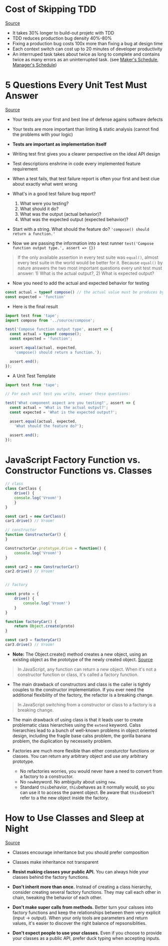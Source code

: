 # Cost of Skipping TDD 

[Source](https://medium.com/javascript-scene/the-outrageous-cost-of-skipping-tdd-code-reviews-57887064c412)

* It takes 30% longer to build-out projetc with TDD
* TDD reduces production bug density 40%-80%
* Fixing a production bug costs 100x more than fixing a bug at design time
* Each context switch can cost up to 20 minutes of developer productivity
* An interrruped task takes about twice as long to complete and contains twice as many errors as an uninterrupted task. (see [Maker's Schedule, Manager's Schedule](http://www.paulgraham.com/makersschedule.html))

# 5 Questions Every Unit Test Must Answer

[Source](https://medium.com/javascript-scene/what-every-unit-test-needs-f6cd34d9836d)

* Your tests are your first and best line of defense agains software defects
* Your tests are more important than linting & static analysis (cannot find the problems with your logic)
* **Tests are important as implementation itself**
* Writing test first gives you a clearer perspective on the ideal API design
* Test descriptions enshrine in code every implemented feature requirement
* When a test fails, that test failure report is often your first and best clue about exactly what went wrong
* What's in a good test failure bug report?
  1) What were you testing?
  2) What should it do?
  3) What was the output (actual behavior)?
  4) What was the expected output (expected behavior)?

* Start with a string. What should the feature do? `'compose() should return a function.'`
* Now we are passing the information into a test runner `test('Compose function output type.', assert => {})`

> If the only available assertion in every test suite was `equal()`, almost every test suite in the world would be better for it. Because `equal()` by nature answers the two most important questions every unit test must answer: 1) What is the actual output?, 2) What is expected output?

* Now you need to add the actual and expected behavior for testing

```js
const actual = typeof compose() // the actual value must be produces by exercising some of the component's public API
const expected = 'function'
```

* Here is the final result

```js
import test from 'tape';
import compose from '../source/compose';

test('Compose function output type', assert => {
  const actual = typeof compose();
  const expected = 'function';

  assert.equal(actual, expected,
    'compose() should return a function.');

  assert.end();
});
```

* A Unit Test Template

```js
import test from 'tape';

// For each unit test you write, answer these questions:

test('What component aspect are you testing?', assert => {
  const actual = 'What is the actual output?';
  const expected = 'What is the expected output?';

  assert.equal(actual, expected,
    'What should the feature do?');

  assert.end();
});

```

# JavaScript Factory Function vs. Constructor Functions vs. Classes

```js
// class
class CarClass {
	drive() {
    console.log('Vroom!')
    }
}

const car1 = new CarClass()
car1.drive() // Vroom!

// constructor
function ConstructorCar() {
}

ConstructorCar.prototype.drive = function() {
	console.log('Vroom!')
}

const car2 = new ConstructorCar()
car2.drive() // Vroom!


// factory

const proto = {
	drive() {
    	console.log('Vroom!')
    }
}

function factoryCar() {
	return Object.create(proto)
}

const car3 = factoryCar()
car3.drive() // Vroom!
```

* **Note:** The Object.create() method creates a new object, using an existing object as the prototype of the newly created object. [Source](https://developer.mozilla.org/en-US/docs/Web/JavaScript/Reference/Global_Objects/Object/create)

> In JavaScript, any function can return a new object. When it's not a constructor function or class, it's called a factory function.

* The main drawback of constructors and class is the caller is tightly couples to the constructor implementation. If you ever need the additional flexibility of the factory, the refactor is a breaking change.

> In JavaScript switching from a constructor or class to a factory is a breaking change.

* The main drawback of using class  is that it leads user to create problematic class hierarchies using the `extend` keyword. Calss hierarchies lead to a bunch of well-known problems in object oriented design, including the fragile base calss problem, the gorilla banana problem, the duplication by necesseity problem. 

* Factories are much more flexible than either consturctor functions or classes. You can return any arbitrary object and use any arbitrary prototype. 
  * No refactories worries, you would never have a need to convert from a factory to a constructor.
  * No `new`keyword. No ambiguity about using `new`.
  * Standard `this`behavior, `this`behaves as it normally would, so you can use it to access the parent object. Be aware that `this`doesn't refer to a the new object inside the factory.
  
# How to Use Classes and Sleep at Night
  
[Source](https://medium.com/@dan_abramov/how-to-use-classes-and-sleep-at-night-9af8de78ccb4)
  
* Classes encourage inheritance but you should prefer composition
  
* Classes make inheritance not transparent
  
* **Resist making classes your public API.** You can always hide your classes behind the factory functions.
  
* **Don't inherit more than once.** Instead of creating a class hierarchy, consider creating several factory functions. They may call each other in chain, tweaking the behavior of each other. 

* **Don't make super calls from methods.** Better turn your calsses into factory functions and keep the relationships between them very explicit (input -> output). When your only tools are parameters and return values, it's easier to discover the right balance of repsonsiblities. 

* **Don't expect people to use your classes.** Even if you choose to provide your classes as a public API, prefer duck typing when accepting inputs.
  
